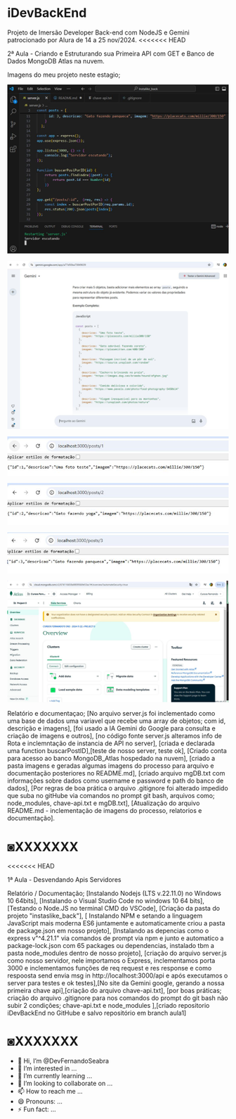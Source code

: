 # iDevBackEnd
Projeto de Imersão Developer Back-end com NodeJS e Gemini patrocionado por Alura de 14 a 25 nov/2024.
<<<<<<< HEAD

2ª Aula - Criando e Estruturando sua Primeira API com GET e Banco de Dados MongoDB Atlas na nuvem.

Imagens do meu projeto neste estagio;

![Visual Studio Code - codando em node.js + NPM + Expreess + ES6](imagens/tela_VSCode.jpg)

![Uso do Gemini IA da google como consulta, apoio e criação](imagens/gemini.JPG)

![Resposta do server id1 no Navegador](imagens/server_ID1.JPG)

![Resposta do server id1 no Navegador](imagens/server_ID2.JPG)

![Resposta do server id1 no Navegador](imagens/server_ID3.JPG)

![Criação da conta do banco de dados MongoDB Atlas(nuvem)](imagens/mongoDB_Atlas.JPG)


Relatório e documentaçao;
[No arquivo server.js foi inclementado como uma base de dados uma variavel que recebe uma array de objetos; com id, descrição e imagens], [foi usado a IA Gemini do Google para consulta e criação de imagens e outros], [no código fonte server.js  alteramos info de Rota e inclemntação de instancia de API no server], [criada e declarada uma function buscarPostID],[teste de nosso server, teste ok], [Criado conta para acesso ao banco MongoDB_Atlas hospedado na nuvem], [criado a pasta imagens e geradas algumas imagens do processo para arquivo e documentação posteriores no README.md], [criado arquivo mgDB.txt com informações sobre dados como username e password e path do banco de dados], [Por regras de boa prática o arquivo .gitignore foi alterado impedido que suba no gitHube via comandos no prompt git bash, arquivos como; node_modules, chave-api.txt e mgDB.txt], [Atualização do arquivo README.md - inclementação de imagens do processo, relatorios e documentação]. 


◙XXXXXXX
=======
>>>>>>> 

<<<<<<< HEAD

1ª Aula - Desvendando Apis Servidores  

Relatório / Documentação;
[Instalando Nodejs (LTS v.22.11.0) no Windows 10 64bits], [Instalando o Visual Studio Code no windows 10 64 bits], [Testando o Node.JS no terminal CMD do VSCode], [Criação da pasta do projeto "instaslike_back"], [ Instalando NPM e setando a linguagem JavaScript mais moderna ES6 juntamente e automaticamente criou a pasta de  package.json em nosso projeto], [Instalando as depencias como o express v"^4.21.1" via comandos de prompt via npm e junto e automatico a package-lock.json com 65 packages ou dependencias, instalado tbm a pasta node_modules dentro de nosso projeto], [criação do arquivo server.js como nosso servidor, nele  importamos o Express, inclementamos porta 3000 e inclementamos funções de req request e res response e como respoosta send envia msg in http://localhost:3000/api e após executamos o server para testes e ok testes],[No site da Gemini google, gerando a nossa primeira chave api],[criação do arquivo chave-api.txt], [por boas práticas; criação do arquivo .gitignore para nos comandos do prompt do git bash não subir 2 condições; chave-api.txt e node_modules ],[criado repositorio iDevBackEnd no GitHube e salvo repositório em branch aula1] 

◙XXXXXXX
=======
>>>>>>> 


- 👋 Hi, I’m @DevFernandoSeabra
- 👀 I’m interested in ...
- 🌱 I’m currently learning ...
- 💞️ I’m looking to collaborate on ...
- 📫 How to reach me ...
- 😄 Pronouns: ...
- ⚡ Fun fact: ...


<!---
DevFernandoSeabra/DevFernandoSeabra is a ✨ special ✨ repository because its `README.md` (this file) appears on your GitHub profile.
You can click the Preview link to take a look at your changes.
--->
